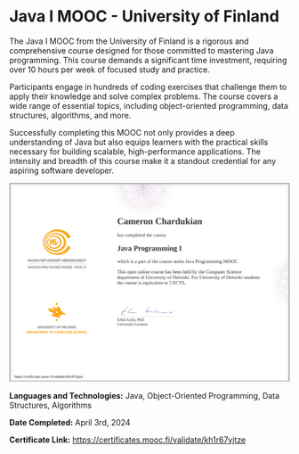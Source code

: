 # Java I MOOC - University of Finland

The Java I MOOC from the University of Finland is a rigorous and comprehensive course designed for those committed to mastering Java programming. This course demands a significant time investment, requiring over 10 hours per week of focused study and practice.

Participants engage in hundreds of coding exercises that challenge them to apply their knowledge and solve complex problems. The course covers a wide range of essential topics, including object-oriented programming, data structures, algorithms, and more.

Successfully completing this MOOC not only provides a deep understanding of Java but also equips learners with the practical skills necessary for building scalable, high-performance applications. The intensity and breadth of this course make it a standout credential for any aspiring software developer.

![](java-programming-i-certificate.png)

**Languages and Technologies:** Java, Object-Oriented Programming, Data Structures, Algorithms

**Date Completed:** April 3rd, 2024

**Certificate Link:** https://certificates.mooc.fi/validate/kh1r67yjtze
